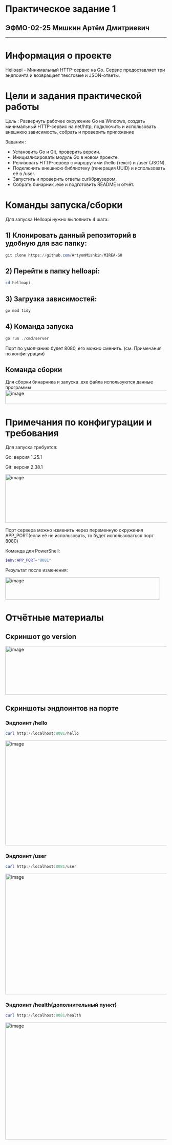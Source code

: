 # Практическое задание 1

## ЭФМО-02-25 Мишкин Артём Дмитриевич
---
# Информация о проекте

Helloapi - Минимальный HTTP-сервис на Go. Сервис предоставляет три эндпоинта и возвращает текстовые и JSON-ответы.

# Цели и задания практической работы
Цель : Развернуть рабочее окружение Go на Windows, создать минимальный HTTP-сервис на net/http, подключить и использовать внешнюю зависимость, собрать и проверить приложение

Задания :
-    Установить Go и Git, проверить версии.
-    Инициализировать модуль Go в новом проекте.
-    Релизовать HTTP-сервер с маршрутами /hello (текст) и /user (JSON).
-	Подключить внешнюю библиотеку (генерация UUID) и использовать её в /user.
-	Запустить и проверить ответы curl/браузером.
-	Собрать бинарник .exe и подготовить README и отчёт.

# Команды запуска/сборки
Для запуска Helloapi нужно выполнить 4 шага:
## 1) Клонировать данный репозиторий в удобную для вас папку:
```Powershell
git clone https://github.com/ArtyomMishkin/MIREA-GO
```
## 2) Перейти в папку helloapi:
```Powershell
cd helloapi
```
## 3) Загрузка зависимостей:
```Powershell
go mod tidy
```
## 4) Команда запуска
```Powershell
go run ./cmd/server
```

Порт по умолчанию будет 8080, его можно сменить. (см. Примечания по конфигурации)

## Команда сборки
Для сборки бинарника и запуска .exe файла используются данные программы
<img width="611" height="44" alt="image" src="https://github.com/user-attachments/assets/5954bcda-fbe5-47a7-8e9c-6091f59d4cff" />

# Примечания по конфигурации и требования

Для запуска требуется:

Go: версия 1.25.1

Git: версия 2.38.1

<img width="758" height="152" alt="image" src="https://github.com/user-attachments/assets/1c3a1438-4760-4dab-9f36-43aabf1c940e" />


Порт сервера можно изменить через переменную окружения APP_PORT(если её не использовать, то будет использоваться порт 8080)

Команда для PowerShell:
```Powershell
$env:APP_PORT="8081"
```

Результат после изменения:

<img width="481" height="70" alt="image" src="https://github.com/user-attachments/assets/8ce75a78-acf1-425c-96b8-05d9c2a0d4ef" />

# Отчётные материалы

## Скриншот go version

<img width="758" height="152" alt="image" src="https://github.com/user-attachments/assets/ec19e5bf-1031-499b-a28d-a8f170db8dfe" />

## Скриншоты эндпоинтов на порте 

### Эндпоинт /hello

```Powershell
curl http://localhost:8081/hello
```

<img width="901" height="328" alt="image" src="https://github.com/user-attachments/assets/d368ad46-76a5-424d-ba5f-14b31b13363f" />

### Эндпоинт /user

```Powershell
curl http://localhost:8081/user
```

<img width="901" height="377" alt="image" src="https://github.com/user-attachments/assets/8fde7b1f-221d-4d16-a97b-b12381a72732" />

### Эндпоинт /health(дополнительный пункт)

```Powershell
curl http://localhost:8081/health
```

<img width="901" height="366" alt="image" src="https://github.com/user-attachments/assets/ac482412-9e5b-42aa-be16-1fdaa5002949" />






